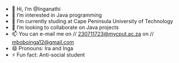 - 👋 Hi, I’m @Inganathi
- 👀 I’m interested in Java programming
- 🌱 I’m currently studing at Cape Peninsula University of Technology
- 💞️ I’m looking to collaborate on Java projects
- 📫 You can e-mail me on // 230711723@mycput.ac.za  on // mboboinga12@gmail.com
- 😄 Pronouns: Ira and Inga
- ⚡ Fun fact: Anti-social student

<!---
Inganathi/Inga is a ✨ special application developer student ✨ repository because its `README.md` (this file) appears on your GitHub profile.
You can click the Preview link to take a look at your changes.
--->
